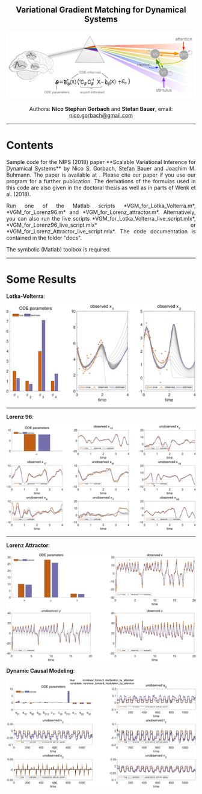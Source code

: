 <div align="center">

Variational Gradient Matching for Dynamical Systems
-------

![Alt text](docs/logo.png)

Authors: **Nico Stephan Gorbach** and **Stefan Bauer**, email: nico.gorbach@gmail.com
</h2>

</p>
<hr>

<div align="left">

Contents
=======

<p align="justify">
Sample code for the NIPS (2018) paper **Scalable Variational Inference for Dynamical Systems** by Nico S. Gorbach, Stefan Bauer and Joachim M. Buhmann.
The paper is available at <https://papers.nips.cc/paper/7066-scalable-variational-inference-for-dynamical-systems.pdf>.
Please cite our paper if you use our program for a further publication. The derivations of the formulas used in this code are also given in the doctoral thesis <https://www.research-collection.ethz.ch/handle/20.500.11850/261734> as well as in parts of Wenk et al. (2018).

<p align="justify">
Run one of the Matlab scripts *VGM_for_Lotka_Volterra.m*, *VGM_for_Lorenz96.m* and *VGM_for_Lorenz_attractor.m*. Alternatively, you can also run the live scripts *VGM_for_Lotka_Volterra_live_script.mlx*, *VGM_for_Lorenz96_live_script.mlx* or *VGM_for_Lorenz_Attractor_live_script.mlx*. The code documentation is contained in the folder "docs".

<p align="justify">
The symbolic (Matlab) toolbox is required.
</p>
<hr>


<div align="left">

Some Results
=======

**Lotka-Volterra**:

![Alt text](docs/sample_results/VGM_for_Lotka_Volterra.png)

<hr>

**Lorenz 96**:

![Alt text](docs/sample_results/VGM_for_Lorenz96.png)

<hr>

**Lorenz Attractor**:

![Alt text](docs/sample_results/VGM_for_Lorenz_Attractor.png)

**Dynamic Causal Modeling**:

![Alt text](docs/sample_results/VGM_for_dynamic_causal_modeling.png)